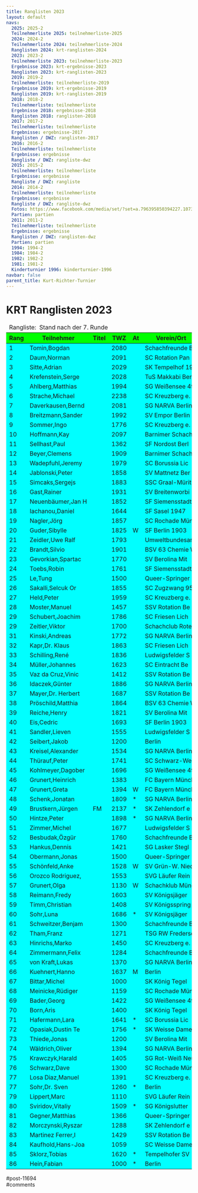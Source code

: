 ```yaml
---
title: Ranglisten 2023 
layout: default
navs:
  2025: 2025-2
  Teilnehmerliste 2025: teilnehmerliste-2025
  2024: 2024-2
  Teilnehmerliste 2024: teilnehmerliste-2024
  Ranglisten 2024: krt-ranglisten-2024
  2023: 2023-2
  Teilnehmerliste 2023: teilnehmerliste-2023
  Ergebnisse 2023: krt-ergebnisse-2023
  Ranglisten 2023: krt-ranglisten-2023
  2019: 2019-2
  Teilnehmerliste: teilnehmerliste-2019
  Ergebnisse 2019: krt-ergebnisse-2019
  Ranglisten 2019: krt-ranglisten-2019
  2018: 2018-2
  Teilnehmerliste: teilnehmerliste
  Ergebnisse 2018: ergebnisse-2018
  Ranglisten 2018: ranglisten-2018
  2017: 2017-2
  Teilnehmerliste: teilnehmerliste
  Ergebnisse: ergebnisse-2017
  Ranglisten / DWZ: ranglisten-2017
  2016: 2016-2
  Teilnehmerliste: teilnehmerliste
  Ergebnisse: ergebnisse
  Rangliste / DWZ: rangliste-dwz
  2015: 2015-2
  Teilnehmerliste: teilnehmerliste
  Ergebnisse: ergebnisse
  Rangliste / DWZ: rangliste
  2014: 2014-2
  Teilnehmerliste: teilnehmerliste
  Ergebnisse: ergebnisse
  Rangliste / DWZ: rangliste-dwz
  Fotos: https://www.facebook.com/media/set/?set=a.796395850394227.1073741841.214119148621903&type=1
  Partien: partien
  2011: 2011-2
  Teilnehmerliste: teilnehmerliste
  Ergebnisse: ergebnisse
  Ranglisten / DWZ: ranglisten-dwz
  Partien: partien
  1994: 1994-2
  1984: 1984-2
  1982: 1982-2
  1981: 1981-2
  Kinderturnier 1996: kinderturnier-1996
navbar: false
parent_title: Kurt-Richter-Turnier
---
```

<div class="post-11694 page type-page status-publish hentry" id="post-11694">
<h1 class="entry-title">KRT Ranglisten 2023</h1>
<div class="entry-content">
<table class="clean swiss footable">
<thead>
<tr>
<td colspan="13">Rangliste:  Stand nach der 7. Runde</td>
</tr>
<tr bgcolor="#00FF00">
<th>Rang</th>
<th>Teilnehmer</th>
<th>Titel</th>
<th>TWZ</th>
<th>At</th>
<th>Verein/Ort</th>
<th>Land</th>
<th>S</th>
<th>R</th>
<th>V</th>
<th>Punkte</th>
<th>Buchh</th>
<th>SoBerg</th>
</tr>
</thead>
<tbody>
<tr bgcolor="#00FFFF">
<td>1</td>
<td>Tomin,Bogdan</td>
<td></td>
<td>2080</td>
<td></td>
<td>Schachfreunde B</td>
<td>SRB</td>
<td>5</td>
<td>2</td>
<td>0</td>
<td>6.0</td>
<td>34.0</td>
<td>28.50</td>
</tr>
<tr bgcolor="#00FFFF">
<td>2</td>
<td>Daum,Norman</td>
<td></td>
<td>2091</td>
<td></td>
<td>SC Rotation Pan</td>
<td>GER</td>
<td>5</td>
<td>2</td>
<td>0</td>
<td>6.0</td>
<td>31.5</td>
<td>25.75</td>
</tr>
<tr bgcolor="#00FFFF">
<td>3</td>
<td>Sitte,Adrian</td>
<td></td>
<td>2029</td>
<td></td>
<td>SK Tempelhof 19</td>
<td>GER</td>
<td>5</td>
<td>1</td>
<td>1</td>
<td>5.5</td>
<td>31.5</td>
<td>22.50</td>
</tr>
<tr bgcolor="#00FFFF">
<td>4</td>
<td>Krefenstein,Serge</td>
<td></td>
<td>2028</td>
<td></td>
<td>TuS Makkabi Ber</td>
<td>GER</td>
<td>4</td>
<td>3</td>
<td>0</td>
<td>5.5</td>
<td>31.0</td>
<td>23.50</td>
</tr>
<tr bgcolor="#00FFFF">
<td>5</td>
<td>Ahlberg,Matthias</td>
<td></td>
<td>1994</td>
<td></td>
<td>SG Weißensee 49</td>
<td>GER</td>
<td>5</td>
<td>1</td>
<td>1</td>
<td>5.5</td>
<td>29.5</td>
<td>21.25</td>
</tr>
<tr bgcolor="#00FFFF">
<td>6</td>
<td>Strache,Michael</td>
<td></td>
<td>2238</td>
<td></td>
<td>SC Kreuzberg e.</td>
<td>GER</td>
<td>4</td>
<td>2</td>
<td>1</td>
<td>5.0</td>
<td>33.0</td>
<td>22.25</td>
</tr>
<tr bgcolor="#00FFFF">
<td>7</td>
<td>Daverkausen,Bernd</td>
<td></td>
<td>2081</td>
<td></td>
<td>SG NARVA Berlin</td>
<td>GER</td>
<td>3</td>
<td>4</td>
<td>0</td>
<td>5.0</td>
<td>29.5</td>
<td>20.25</td>
</tr>
<tr bgcolor="#00FFFF">
<td>8</td>
<td>Breitzmann,Sander</td>
<td></td>
<td>1992</td>
<td></td>
<td>SV Empor Berlin</td>
<td>GER</td>
<td>3</td>
<td>4</td>
<td>0</td>
<td>5.0</td>
<td>29.0</td>
<td>21.00</td>
</tr>
<tr bgcolor="#00FFFF">
<td>9</td>
<td>Sommer,Ingo</td>
<td></td>
<td>1776</td>
<td></td>
<td>SC Kreuzberg e.</td>
<td>GER</td>
<td>5</td>
<td>0</td>
<td>2</td>
<td>5.0</td>
<td>28.0</td>
<td>16.50</td>
</tr>
<tr bgcolor="#00FFFF">
<td>10</td>
<td>Hoffmann,Kay</td>
<td></td>
<td>2097</td>
<td></td>
<td>Barnimer Schach</td>
<td>GER</td>
<td>3</td>
<td>4</td>
<td>0</td>
<td>5.0</td>
<td>26.0</td>
<td>17.25</td>
</tr>
<tr bgcolor="#00FFFF">
<td>11</td>
<td>Sellhast,Paul</td>
<td></td>
<td>1362</td>
<td></td>
<td>SF Nordost Berl</td>
<td>GER</td>
<td>5</td>
<td>0</td>
<td>2</td>
<td>5.0</td>
<td>24.5</td>
<td>16.50</td>
</tr>
<tr bgcolor="#00FFFF">
<td>12</td>
<td>Beyer,Clemens</td>
<td></td>
<td>1909</td>
<td></td>
<td>Barnimer Schach</td>
<td>GER</td>
<td>4</td>
<td>1</td>
<td>2</td>
<td>4.5</td>
<td>31.0</td>
<td>17.75</td>
</tr>
<tr bgcolor="#00FFFF">
<td>13</td>
<td>Wadepfuhl,Jeremy</td>
<td></td>
<td>1979</td>
<td></td>
<td>SC Borussia Lic</td>
<td>GER</td>
<td>4</td>
<td>1</td>
<td>2</td>
<td>4.5</td>
<td>30.5</td>
<td>17.25</td>
</tr>
<tr bgcolor="#00FFFF">
<td>14</td>
<td>Jablonski,Peter</td>
<td></td>
<td>1858</td>
<td></td>
<td>SV Mattnetz Ber</td>
<td>GER</td>
<td>4</td>
<td>1</td>
<td>2</td>
<td>4.5</td>
<td>28.5</td>
<td>16.25</td>
</tr>
<tr bgcolor="#00FFFF">
<td>15</td>
<td>Simcaks,Sergejs</td>
<td></td>
<td>1883</td>
<td></td>
<td>SSC Graal-Mürit</td>
<td>LAT</td>
<td>4</td>
<td>1</td>
<td>2</td>
<td>4.5</td>
<td>28.5</td>
<td>14.50</td>
</tr>
<tr bgcolor="#00FFFF">
<td>16</td>
<td>Gast,Rainer</td>
<td></td>
<td>1931</td>
<td></td>
<td>SV Breitenworbi</td>
<td>GER</td>
<td>3</td>
<td>3</td>
<td>1</td>
<td>4.5</td>
<td>28.0</td>
<td>17.25</td>
</tr>
<tr bgcolor="#00FFFF">
<td>17</td>
<td>Neuenbäumer,Jan H</td>
<td></td>
<td>1852</td>
<td></td>
<td>SF Siemensstadt</td>
<td>GER</td>
<td>3</td>
<td>3</td>
<td>1</td>
<td>4.5</td>
<td>26.5</td>
<td>15.00</td>
</tr>
<tr bgcolor="#00FFFF">
<td>18</td>
<td>Iachanou,Daniel</td>
<td></td>
<td>1644</td>
<td></td>
<td>SF Sasel 1947</td>
<td>GER</td>
<td>3</td>
<td>3</td>
<td>1</td>
<td>4.5</td>
<td>26.0</td>
<td>15.75</td>
</tr>
<tr bgcolor="#00FFFF">
<td>19</td>
<td>Nagler,Jörg</td>
<td></td>
<td>1857</td>
<td></td>
<td>SC Rochade Münc</td>
<td>GER</td>
<td>4</td>
<td>1</td>
<td>2</td>
<td>4.5</td>
<td>26.0</td>
<td>13.25</td>
</tr>
<tr bgcolor="#00FFFF">
<td>20</td>
<td>Guder,Sibylle</td>
<td></td>
<td>1825</td>
<td>W</td>
<td>SF Berlin 1903</td>
<td>GER</td>
<td>4</td>
<td>1</td>
<td>2</td>
<td>4.5</td>
<td>25.0</td>
<td>13.75</td>
</tr>
<tr bgcolor="#00FFFF">
<td>21</td>
<td>Zeidler,Uwe Ralf</td>
<td></td>
<td>1793</td>
<td></td>
<td>Umweltbundesamt</td>
<td>GER</td>
<td>3</td>
<td>3</td>
<td>1</td>
<td>4.5</td>
<td>20.0</td>
<td>11.50</td>
</tr>
<tr bgcolor="#00FFFF">
<td>22</td>
<td>Brandt,Silvio</td>
<td></td>
<td>1901</td>
<td></td>
<td>BSV 63 Chemie W</td>
<td>GER</td>
<td>3</td>
<td>2</td>
<td>2</td>
<td>4.0</td>
<td>29.5</td>
<td>14.25</td>
</tr>
<tr bgcolor="#00FFFF">
<td>23</td>
<td>Gevorkian,Spartac</td>
<td></td>
<td>1770</td>
<td></td>
<td>SV Berolina Mit</td>
<td>GER</td>
<td>3</td>
<td>2</td>
<td>2</td>
<td>4.0</td>
<td>28.0</td>
<td>14.00</td>
</tr>
<tr bgcolor="#00FFFF">
<td>24</td>
<td>Toebs,Robin</td>
<td></td>
<td>1761</td>
<td></td>
<td>SF Siemensstadt</td>
<td>GER</td>
<td>2</td>
<td>4</td>
<td>1</td>
<td>4.0</td>
<td>27.5</td>
<td>14.00</td>
</tr>
<tr bgcolor="#00FFFF">
<td>25</td>
<td>Le,Tung</td>
<td></td>
<td>1500</td>
<td></td>
<td>Queer-Springer</td>
<td>GER</td>
<td>3</td>
<td>2</td>
<td>2</td>
<td>4.0</td>
<td>26.5</td>
<td>14.00</td>
</tr>
<tr bgcolor="#00FFFF">
<td>26</td>
<td>Sakalli,Selcuk Or</td>
<td></td>
<td>1855</td>
<td></td>
<td>SC Zugzwang 95</td>
<td>TUR</td>
<td>3</td>
<td>2</td>
<td>2</td>
<td>4.0</td>
<td>26.5</td>
<td>12.25</td>
</tr>
<tr bgcolor="#00FFFF">
<td>27</td>
<td>Held,Peter</td>
<td></td>
<td>1959</td>
<td></td>
<td>SC Kreuzberg e.</td>
<td>GER</td>
<td>3</td>
<td>2</td>
<td>2</td>
<td>4.0</td>
<td>26.0</td>
<td>12.75</td>
</tr>
<tr bgcolor="#00FFFF">
<td>28</td>
<td>Moster,Manuel</td>
<td></td>
<td>1457</td>
<td></td>
<td>SSV Rotation Be</td>
<td>GER</td>
<td>4</td>
<td>0</td>
<td>3</td>
<td>4.0</td>
<td>25.5</td>
<td>13.00</td>
</tr>
<tr bgcolor="#00FFFF">
<td>29</td>
<td>Schubert,Joachim</td>
<td></td>
<td>1786</td>
<td></td>
<td>SC Friesen Lich</td>
<td>GER</td>
<td>4</td>
<td>0</td>
<td>3</td>
<td>4.0</td>
<td>24.5</td>
<td>10.50</td>
</tr>
<tr bgcolor="#00FFFF">
<td>29</td>
<td>Zeitler,Viktor</td>
<td></td>
<td>1700</td>
<td></td>
<td>Schachclub Rote</td>
<td>GER</td>
<td>4</td>
<td>0</td>
<td>3</td>
<td>4.0</td>
<td>24.5</td>
<td>10.50</td>
</tr>
<tr bgcolor="#00FFFF">
<td>31</td>
<td>Kinski,Andreas</td>
<td></td>
<td>1772</td>
<td></td>
<td>SG NARVA Berlin</td>
<td>GER</td>
<td>2</td>
<td>4</td>
<td>1</td>
<td>4.0</td>
<td>24.0</td>
<td>12.25</td>
</tr>
<tr bgcolor="#00FFFF">
<td>32</td>
<td>Kapr,Dr. Klaus</td>
<td></td>
<td>1863</td>
<td></td>
<td>SC Friesen Lich</td>
<td>GER</td>
<td>3</td>
<td>2</td>
<td>2</td>
<td>4.0</td>
<td>24.0</td>
<td>12.00</td>
</tr>
<tr bgcolor="#00FFFF">
<td>33</td>
<td>Schilling,René</td>
<td></td>
<td>1836</td>
<td></td>
<td>Ludwigsfelder S</td>
<td>GER</td>
<td>3</td>
<td>2</td>
<td>2</td>
<td>4.0</td>
<td>24.0</td>
<td>11.75</td>
</tr>
<tr bgcolor="#00FFFF">
<td>34</td>
<td>Müller,Johannes</td>
<td></td>
<td>1623</td>
<td></td>
<td>SC Eintracht Be</td>
<td>GER</td>
<td>3</td>
<td>1</td>
<td>3</td>
<td>3.5</td>
<td>28.0</td>
<td>11.25</td>
</tr>
<tr bgcolor="#00FFFF">
<td>35</td>
<td>Vaz da Cruz,Vinic</td>
<td></td>
<td>1412</td>
<td></td>
<td>SSV Rotation Be</td>
<td>GER</td>
<td>3</td>
<td>1</td>
<td>3</td>
<td>3.5</td>
<td>27.0</td>
<td>12.50</td>
</tr>
<tr bgcolor="#00FFFF">
<td>36</td>
<td>Idaczek,Günter</td>
<td></td>
<td>1886</td>
<td></td>
<td>SG NARVA Berlin</td>
<td>GER</td>
<td>2</td>
<td>3</td>
<td>2</td>
<td>3.5</td>
<td>26.5</td>
<td>11.75</td>
</tr>
<tr bgcolor="#00FFFF">
<td>37</td>
<td>Mayer,Dr. Herbert</td>
<td></td>
<td>1687</td>
<td></td>
<td>SSV Rotation Be</td>
<td>GER</td>
<td>2</td>
<td>3</td>
<td>2</td>
<td>3.5</td>
<td>26.5</td>
<td>11.25</td>
</tr>
<tr bgcolor="#00FFFF">
<td>38</td>
<td>Pröschild,Matthia</td>
<td></td>
<td>1864</td>
<td></td>
<td>BSV 63 Chemie W</td>
<td>GER</td>
<td>2</td>
<td>3</td>
<td>2</td>
<td>3.5</td>
<td>25.5</td>
<td>10.50</td>
</tr>
<tr bgcolor="#00FFFF">
<td>39</td>
<td>Reiche,Henry</td>
<td></td>
<td>1821</td>
<td></td>
<td>SV Berolina Mit</td>
<td>GER</td>
<td>3</td>
<td>1</td>
<td>3</td>
<td>3.5</td>
<td>25.5</td>
<td>9.25</td>
</tr>
<tr bgcolor="#00FFFF">
<td>40</td>
<td>Eis,Cedric</td>
<td></td>
<td>1693</td>
<td></td>
<td>SF Berlin 1903</td>
<td>GER</td>
<td>3</td>
<td>1</td>
<td>3</td>
<td>3.5</td>
<td>24.5</td>
<td>10.25</td>
</tr>
<tr bgcolor="#00FFFF">
<td>41</td>
<td>Sandler,Lieven</td>
<td></td>
<td>1555</td>
<td></td>
<td>Ludwigsfelder S</td>
<td>GER</td>
<td>3</td>
<td>1</td>
<td>3</td>
<td>3.5</td>
<td>23.5</td>
<td>7.75</td>
</tr>
<tr bgcolor="#00FFFF">
<td>42</td>
<td>Seibert,Jakob</td>
<td></td>
<td>1200</td>
<td></td>
<td>Berlin</td>
<td></td>
<td>3</td>
<td>1</td>
<td>3</td>
<td>3.5</td>
<td>23.0</td>
<td>10.75</td>
</tr>
<tr bgcolor="#00FFFF">
<td>43</td>
<td>Kreisel,Alexander</td>
<td></td>
<td>1534</td>
<td></td>
<td>SG NARVA Berlin</td>
<td>GER</td>
<td>3</td>
<td>1</td>
<td>3</td>
<td>3.5</td>
<td>23.0</td>
<td>8.00</td>
</tr>
<tr bgcolor="#00FFFF">
<td>44</td>
<td>Thürauf,Peter</td>
<td></td>
<td>1741</td>
<td></td>
<td>SC Schwarz-Weiß</td>
<td>GER</td>
<td>3</td>
<td>1</td>
<td>3</td>
<td>3.5</td>
<td>22.0</td>
<td>10.75</td>
</tr>
<tr bgcolor="#00FFFF">
<td>45</td>
<td>Kohlmeyer,Dagober</td>
<td></td>
<td>1696</td>
<td></td>
<td>SG Weißensee 49</td>
<td>GER</td>
<td>2</td>
<td>3</td>
<td>2</td>
<td>3.5</td>
<td>22.0</td>
<td>8.25</td>
</tr>
<tr bgcolor="#00FFFF">
<td>46</td>
<td>Grunert,Heinrich</td>
<td></td>
<td>1383</td>
<td></td>
<td>FC Bayern Münch</td>
<td>GER</td>
<td>3</td>
<td>1</td>
<td>1</td>
<td>3.5</td>
<td>21.5</td>
<td>9.25</td>
</tr>
<tr bgcolor="#00FFFF">
<td>47</td>
<td>Grunert,Greta</td>
<td></td>
<td>1394</td>
<td>W</td>
<td>FC Bayern Münch</td>
<td>GER</td>
<td>3</td>
<td>1</td>
<td>1</td>
<td>3.5</td>
<td>21.0</td>
<td>8.75</td>
</tr>
<tr bgcolor="#00FFFF">
<td>48</td>
<td>Schenk,Jonatan</td>
<td></td>
<td>1809</td>
<td>*</td>
<td>SG NARVA Berlin</td>
<td>GER</td>
<td>3</td>
<td>0</td>
<td>1</td>
<td>3.0</td>
<td>30.5</td>
<td>12.50</td>
</tr>
<tr bgcolor="#00FFFF">
<td>49</td>
<td>Brustkern,Jürgen</td>
<td>FM</td>
<td>2137</td>
<td>*</td>
<td>SK Zehlendorf e</td>
<td>GER</td>
<td>3</td>
<td>0</td>
<td>1</td>
<td>3.0</td>
<td>30.5</td>
<td>11.50</td>
</tr>
<tr bgcolor="#00FFFF">
<td>50</td>
<td>Hintze,Peter</td>
<td></td>
<td>1898</td>
<td>*</td>
<td>SG NARVA Berlin</td>
<td>GER</td>
<td>2</td>
<td>2</td>
<td>1</td>
<td>3.0</td>
<td>28.5</td>
<td>10.00</td>
</tr>
<tr bgcolor="#00FFFF">
<td>51</td>
<td>Zimmer,Michel</td>
<td></td>
<td>1677</td>
<td></td>
<td>Ludwigsfelder S</td>
<td>GER</td>
<td>2</td>
<td>2</td>
<td>3</td>
<td>3.0</td>
<td>26.5</td>
<td>9.75</td>
</tr>
<tr bgcolor="#00FFFF">
<td>52</td>
<td>Besbudak,Özgür</td>
<td></td>
<td>1760</td>
<td></td>
<td>Schachfreunde B</td>
<td>TUR</td>
<td>2</td>
<td>2</td>
<td>3</td>
<td>3.0</td>
<td>26.0</td>
<td>9.50</td>
</tr>
<tr bgcolor="#00FFFF">
<td>53</td>
<td>Hankus,Dennis</td>
<td></td>
<td>1421</td>
<td></td>
<td>SG Lasker Stegl</td>
<td>GER</td>
<td>1</td>
<td>4</td>
<td>2</td>
<td>3.0</td>
<td>24.5</td>
<td>9.25</td>
</tr>
<tr bgcolor="#00FFFF">
<td>54</td>
<td>Obermann,Jonas</td>
<td></td>
<td>1500</td>
<td></td>
<td>Queer-Springer</td>
<td></td>
<td>2</td>
<td>2</td>
<td>3</td>
<td>3.0</td>
<td>23.5</td>
<td>8.25</td>
</tr>
<tr bgcolor="#00FFFF">
<td>55</td>
<td>Schönfeld,Anke</td>
<td></td>
<td>1528</td>
<td>W</td>
<td>SV Grün-W. Nied</td>
<td>GER</td>
<td>3</td>
<td>0</td>
<td>4</td>
<td>3.0</td>
<td>23.0</td>
<td>6.00</td>
</tr>
<tr bgcolor="#00FFFF">
<td>56</td>
<td>Orozco Rodriguez,</td>
<td></td>
<td>1553</td>
<td></td>
<td>SVG Läufer Rein</td>
<td>GER</td>
<td>2</td>
<td>2</td>
<td>2</td>
<td>3.0</td>
<td>22.0</td>
<td>7.25</td>
</tr>
<tr bgcolor="#00FFFF">
<td>57</td>
<td>Grunert,Olga</td>
<td></td>
<td>1130</td>
<td>W</td>
<td>Schachklub Münc</td>
<td>GER</td>
<td>3</td>
<td>0</td>
<td>2</td>
<td>3.0</td>
<td>21.5</td>
<td>6.50</td>
</tr>
<tr bgcolor="#00FFFF">
<td>58</td>
<td>Reimann,Fredy</td>
<td></td>
<td>1603</td>
<td></td>
<td>SV Königsjäger</td>
<td>GER</td>
<td>3</td>
<td>0</td>
<td>4</td>
<td>3.0</td>
<td>20.5</td>
<td>4.50</td>
</tr>
<tr bgcolor="#00FFFF">
<td>59</td>
<td>Timm,Christian</td>
<td></td>
<td>1408</td>
<td></td>
<td>SV Königsspring</td>
<td>GER</td>
<td>2</td>
<td>2</td>
<td>3</td>
<td>3.0</td>
<td>19.5</td>
<td>6.50</td>
</tr>
<tr bgcolor="#00FFFF">
<td>60</td>
<td>Sohr,Luna</td>
<td></td>
<td>1686</td>
<td>*</td>
<td>SV Königsjäger</td>
<td>GER</td>
<td>2</td>
<td>1</td>
<td>2</td>
<td>2.5</td>
<td>27.0</td>
<td>8.75</td>
</tr>
<tr bgcolor="#00FFFF">
<td>61</td>
<td>Schweitzer,Benjam</td>
<td></td>
<td>1300</td>
<td></td>
<td>Schachfreunde B</td>
<td>GER</td>
<td>1</td>
<td>3</td>
<td>3</td>
<td>2.5</td>
<td>24.5</td>
<td>8.00</td>
</tr>
<tr bgcolor="#00FFFF">
<td>62</td>
<td>Tham,Franz</td>
<td></td>
<td>1271</td>
<td></td>
<td>TSG RW Fredersd</td>
<td>GER</td>
<td>2</td>
<td>1</td>
<td>4</td>
<td>2.5</td>
<td>24.5</td>
<td>7.75</td>
</tr>
<tr bgcolor="#00FFFF">
<td>63</td>
<td>Hinrichs,Marko</td>
<td></td>
<td>1450</td>
<td></td>
<td>SC Kreuzberg e.</td>
<td>GER</td>
<td>2</td>
<td>1</td>
<td>4</td>
<td>2.5</td>
<td>24.0</td>
<td>7.00</td>
</tr>
<tr bgcolor="#00FFFF">
<td>64</td>
<td>Zimmermann,Felix</td>
<td></td>
<td>1284</td>
<td></td>
<td>Schachfreunde B</td>
<td>GER</td>
<td>2</td>
<td>1</td>
<td>4</td>
<td>2.5</td>
<td>23.5</td>
<td>6.00</td>
</tr>
<tr bgcolor="#00FFFF">
<td>65</td>
<td>von Kraft,Lukas</td>
<td></td>
<td>1370</td>
<td></td>
<td>SG NARVA Berlin</td>
<td>GER</td>
<td>2</td>
<td>1</td>
<td>4</td>
<td>2.5</td>
<td>23.0</td>
<td>4.75</td>
</tr>
<tr bgcolor="#00FFFF">
<td>66</td>
<td>Kuehnert,Hanno</td>
<td></td>
<td>1637</td>
<td>M</td>
<td>Berlin</td>
<td>GER</td>
<td>2</td>
<td>1</td>
<td>4</td>
<td>2.5</td>
<td>21.5</td>
<td>6.25</td>
</tr>
<tr bgcolor="#00FFFF">
<td>67</td>
<td>Bittar,Michel</td>
<td></td>
<td>1000</td>
<td></td>
<td>SK König Tegel</td>
<td>–</td>
<td>2</td>
<td>1</td>
<td>4</td>
<td>2.5</td>
<td>20.0</td>
<td>4.75</td>
</tr>
<tr bgcolor="#00FFFF">
<td>68</td>
<td>Meinicke,Rüdiger</td>
<td></td>
<td>1159</td>
<td></td>
<td>SC Rochade Münc</td>
<td>GER</td>
<td>1</td>
<td>3</td>
<td>3</td>
<td>2.5</td>
<td>19.0</td>
<td>5.50</td>
</tr>
<tr bgcolor="#00FFFF">
<td>69</td>
<td>Bader,Georg</td>
<td></td>
<td>1422</td>
<td></td>
<td>SG Weißensee 49</td>
<td>GER</td>
<td>2</td>
<td>1</td>
<td>4</td>
<td>2.5</td>
<td>18.5</td>
<td>3.75</td>
</tr>
<tr bgcolor="#00FFFF">
<td>70</td>
<td>Born,Aris</td>
<td></td>
<td>1400</td>
<td></td>
<td>SK König Tegel</td>
<td>–</td>
<td>2</td>
<td>1</td>
<td>4</td>
<td>2.5</td>
<td>17.5</td>
<td>3.00</td>
</tr>
<tr bgcolor="#00FFFF">
<td>71</td>
<td>Hafermann,Lara</td>
<td></td>
<td>1641</td>
<td>*</td>
<td>SC Borussia Lic</td>
<td>GER</td>
<td>2</td>
<td>0</td>
<td>4</td>
<td>2.0</td>
<td>23.5</td>
<td>3.00</td>
</tr>
<tr bgcolor="#00FFFF">
<td>72</td>
<td>Opasiak,Dustin Te</td>
<td></td>
<td>1756</td>
<td>*</td>
<td>SK Weisse Dame</td>
<td>POL</td>
<td>2</td>
<td>0</td>
<td>4</td>
<td>2.0</td>
<td>22.5</td>
<td>4.00</td>
</tr>
<tr bgcolor="#00FFFF">
<td>73</td>
<td>Thiede,Jonas</td>
<td></td>
<td>1200</td>
<td></td>
<td>SV Berolina Mit</td>
<td>GER</td>
<td>1</td>
<td>2</td>
<td>4</td>
<td>2.0</td>
<td>21.0</td>
<td>4.00</td>
</tr>
<tr bgcolor="#00FFFF">
<td>74</td>
<td>Wäldrich,Oliver</td>
<td></td>
<td>1394</td>
<td></td>
<td>SG NARVA Berlin</td>
<td>GER</td>
<td>2</td>
<td>0</td>
<td>5</td>
<td>2.0</td>
<td>21.0</td>
<td>2.50</td>
</tr>
<tr bgcolor="#00FFFF">
<td>75</td>
<td>Krawczyk,Harald</td>
<td></td>
<td>1405</td>
<td></td>
<td>SG Rot-Weiß Neu</td>
<td>GER</td>
<td>1</td>
<td>2</td>
<td>4</td>
<td>2.0</td>
<td>20.5</td>
<td>3.00</td>
</tr>
<tr bgcolor="#00FFFF">
<td>76</td>
<td>Schwarz,Dave</td>
<td></td>
<td>1300</td>
<td></td>
<td>SC Rochade Münc</td>
<td>GER</td>
<td>2</td>
<td>0</td>
<td>5</td>
<td>2.0</td>
<td>20.0</td>
<td>2.50</td>
</tr>
<tr bgcolor="#00FFFF">
<td>77</td>
<td>Losa Diaz,Manuel</td>
<td></td>
<td>1391</td>
<td></td>
<td>SC Kreuzberg e.</td>
<td>GER</td>
<td>1</td>
<td>1</td>
<td>5</td>
<td>1.5</td>
<td>21.5</td>
<td>4.25</td>
</tr>
<tr bgcolor="#00FFFF">
<td>77</td>
<td>Sohr,Dr. Sven</td>
<td></td>
<td>1260</td>
<td>*</td>
<td>Berlin</td>
<td>GER</td>
<td>1</td>
<td>1</td>
<td>3</td>
<td>1.5</td>
<td>21.5</td>
<td>4.25</td>
</tr>
<tr bgcolor="#00FFFF">
<td>79</td>
<td>Lippert,Marc</td>
<td></td>
<td>1110</td>
<td></td>
<td>SVG Läufer Rein</td>
<td>GER</td>
<td>1</td>
<td>1</td>
<td>4</td>
<td>1.5</td>
<td>21.5</td>
<td>2.00</td>
</tr>
<tr bgcolor="#00FFFF">
<td>80</td>
<td>Sviridov,Vitaliy</td>
<td></td>
<td>1509</td>
<td>*</td>
<td>SG Königslutter</td>
<td>GER</td>
<td>1</td>
<td>1</td>
<td>3</td>
<td>1.5</td>
<td>20.5</td>
<td>2.75</td>
</tr>
<tr bgcolor="#00FFFF">
<td>81</td>
<td>Gegner,Matthias</td>
<td></td>
<td>1366</td>
<td></td>
<td>Queer-Springer</td>
<td>GER</td>
<td>1</td>
<td>1</td>
<td>5</td>
<td>1.5</td>
<td>17.5</td>
<td>3.25</td>
</tr>
<tr bgcolor="#00FFFF">
<td>82</td>
<td>Morczynski,Ryszar</td>
<td></td>
<td>1288</td>
<td></td>
<td>SK Zehlendorf e</td>
<td>GER</td>
<td>1</td>
<td>1</td>
<td>5</td>
<td>1.5</td>
<td>17.5</td>
<td>1.50</td>
</tr>
<tr bgcolor="#00FFFF">
<td>83</td>
<td>Martinez Ferrer,I</td>
<td></td>
<td>1429</td>
<td></td>
<td>SSV Rotation Be</td>
<td>GER</td>
<td>0</td>
<td>2</td>
<td>5</td>
<td>1.0</td>
<td>20.0</td>
<td>2.50</td>
</tr>
<tr bgcolor="#00FFFF">
<td>84</td>
<td>Kaufhold,Hans-Joa</td>
<td></td>
<td>1059</td>
<td></td>
<td>SC Weisse Dame</td>
<td>GER</td>
<td>1</td>
<td>0</td>
<td>6</td>
<td>1.0</td>
<td>17.0</td>
<td>1.00</td>
</tr>
<tr bgcolor="#00FFFF">
<td>85</td>
<td>Sklorz,Tobias</td>
<td></td>
<td>1620</td>
<td>*</td>
<td>Tempelhofer SV</td>
<td>GER</td>
<td>0</td>
<td>0</td>
<td>4</td>
<td>0.0</td>
<td>20.0</td>
<td>0.00</td>
</tr>
<tr bgcolor="#00FFFF">
<td>86</td>
<td>Hein,Fabian</td>
<td></td>
<td>1000</td>
<td>*</td>
<td>Berlin</td>
<td></td>
<td>0</td>
<td>0</td>
<td>6</td>
<td>0.0</td>
<td>13.5</td>
<td>0.00</td>
</tr>
</tbody>
</table>
</div><!-- .entry-content -->
</div> #post-11694 
<div id="comments">
</div> #comments 
